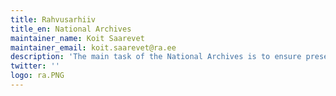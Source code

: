 ```yaml
---
title: Rahvusarhiiv
title_en: National Archives
maintainer_name: Koit Saarevet
maintainer_email: koit.saarevet@ra.ee
description: 'The main task of the National Archives is to ensure preservation and usability of society’s written memory, documented cultural heritage for today’s and future generations. On the other hand, the National Archives guarantees the protection of citizens basic rights and duties as well as the transparency of the democratic state through the holding and preservation of archival records.'
twitter: ''
logo: ra.PNG
---
```

